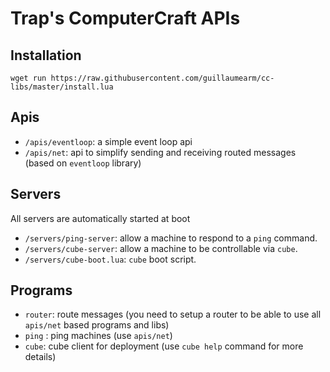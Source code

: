 # Trap's ComputerCraft APIs

## Installation
```
wget run https://raw.githubusercontent.com/guillaumearm/cc-libs/master/install.lua
```

## Apis
- `/apis/eventloop`: a simple event loop api
- `/apis/net`: api to simplify sending and receiving routed messages (based on `eventloop` library)

## Servers
All servers are automatically started at boot

- `/servers/ping-server`: allow a machine to respond to a `ping` command.
- `/servers/cube-server`: allow a machine to be controllable via `cube`.
- `/servers/cube-boot.lua`: `cube` boot script.

## Programs
- `router`: route messages (you need to setup a router to be able to use all `apis/net` based programs and libs)
- `ping` : ping machines (use `apis/net`)
- `cube`: cube client for deployment (use `cube help` command for more details)